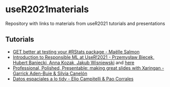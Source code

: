 # useR2021materials

Repository with links to materials from useR2021 tutorials and presentations


## Tutorials

- [GET better at testing your #RStats package - Maёlle Salmon](https://http-testing-r.netlify.app/)
- [Introduction to Responsible ML at UseR!2021 - Przemysław Biecek, Hubert Baniecki, Anna Kozak, Jakub Wisniewski](https://github.com/MI2DataLab/ResponsibleML-UseR2021/blob/main/before.md) and [here](https://github.com/MI2DataLab/ResponsibleML-UseR2021)
- [Professional, Polished, Presentable: making great slides with Xaringan - Garrick Aden-Buie & Silvia Canelón](https://presentable-user2021.netlify.app/)
- [Datos espaciales a lo tidy - Elio Campitelli & Pao Corrales](https://eliocamp.github.io/espaciales-tidy-tutorial/)
